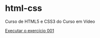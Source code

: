 # html-css
 Curso de HTML5 e CSS3 do Curso em Vídeo

<a href="https://lucasscabelo.github.io/ESTUDOS/html-css/exercícios/ex001/">Executar o exercício 001</a>